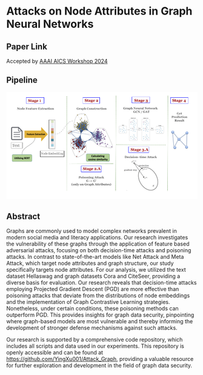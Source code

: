 # Attacks on Node Attributes in Graph Neural Networks

## Paper Link
Accepted by [AAAI AICS Workshop 2024](https://arxiv.org/abs/2402.12426)

## Pipeline
![Pipeline Diagram](image/workflow.png)

## Abstract

Graphs are commonly used to model complex networks prevalent in modern social media and literacy applications. Our research investigates the vulnerability of these graphs through the application of feature based adversarial attacks, focusing on both decision-time attacks and poisoning attacks. In contrast to state-of-the-art models like Net Attack and Meta Attack, which target node attributes and graph structure, our study specifically targets node attributes. For our analysis, we utilized the text dataset Hellaswag and graph datasets Cora and CiteSeer, providing a diverse basis for evaluation. Our research reveals that decision-time attacks employing Projected Gradient Descent (PGD) are more effective than poisoning attacks that deviate from the distributions of node embeddings and the implementation of Graph Contrastive Learning strategies. Nonetheless, under certain conditions, these poisoning methods can outperform PGD. This provides insights for graph data security, pinpointing where graph-based models are most vulnerable and thereby informing the development of stronger defense mechanisms against such attacks.

Our research is supported by a comprehensive code repository, which includes all scripts and data used in our experiments. This repository is openly accessible and can be found at https://github.com/YingXu001/Attack_Graph, providing a valuable resource for further exploration and development in the field of graph data security.
